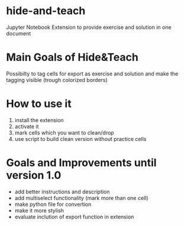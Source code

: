 # hide-and-teach
Jupyter Notebook Extension to provide exercise and solution in one document

# Main Goals of Hide&Teach
Possibilty to tag cells for export as exercise and solution and make the tagging visible (trough colorized borders)

# How to use it
1. install the extension
2. activate it
3. mark cells which you want to clean/drop
4. use script to build clean version without practice cells

# Goals and Improvements until version 1.0
- add better instructions and description
- add multiselect functionality (mark more than one cell)
- make python file for convertion
- make it more stylish
- evaluate inclution of export function in extension




